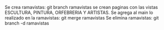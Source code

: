 Se crea ramavistas: git branch ramavistas
se crean paginas con las vistas ESCULTURA, PINTURA, ORFEBRERIA Y ARTISTAS.
Se agrega al main lo realizado en la ramavistas: git merge ramavistas
Se elimina ramavistas: git branch -d ramavistas

